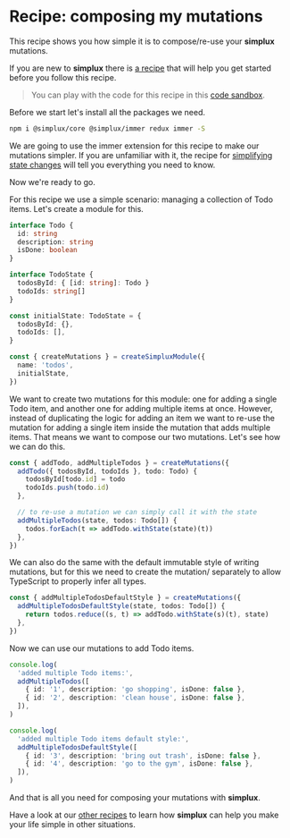 # Recipe: composing my mutations

This recipe shows you how simple it is to compose/re-use your **simplux** mutations.

If you are new to **simplux** there is [a recipe](../../basics/getting-started#readme) that will help you get started before you follow this recipe.

> You can play with the code for this recipe in this [code sandbox](https://codesandbox.io/s/github/MrWolfZ/simplux/tree/master/recipes/advanced/composing-mutations).

Before we start let's install all the packages we need.

```sh
npm i @simplux/core @simplux/immer redux immer -S
```

We are going to use the immer extension for this recipe to make our mutations simpler. If you are unfamiliar with it, the recipe for [simplifying state changes](../../basics/simplifying-state-changes#readme) will tell you everything you need to know.

Now we're ready to go.

For this recipe we use a simple scenario: managing a collection of Todo items. Let's create a module for this.

```ts
interface Todo {
  id: string
  description: string
  isDone: boolean
}

interface TodoState {
  todosById: { [id: string]: Todo }
  todoIds: string[]
}

const initialState: TodoState = {
  todosById: {},
  todoIds: [],
}

const { createMutations } = createSimpluxModule({
  name: 'todos',
  initialState,
})
```

We want to create two mutations for this module: one for adding a single Todo item, and another one for adding multiple items at once. However, instead of duplicating the logic for adding an item we want to re-use the mutation for adding a single item inside the mutation that adds multiple items. That means we want to compose our two mutations. Let's see how we can do this.

```ts
const { addTodo, addMultipleTodos } = createMutations({
  addTodo({ todosById, todoIds }, todo: Todo) {
    todosById[todo.id] = todo
    todoIds.push(todo.id)
  },

  // to re-use a mutation we can simply call it with the state
  addMultipleTodos(state, todos: Todo[]) {
    todos.forEach(t => addTodo.withState(state)(t))
  },
})
```

We can also do the same with the default immutable style of writing mutations, but for this we need to create the mutation/ separately to allow TypeScript to properly infer all types.

```ts
const { addMultipleTodosDefaultStyle } = createMutations({
  addMultipleTodosDefaultStyle(state, todos: Todo[]) {
    return todos.reduce((s, t) => addTodo.withState(s)(t), state)
  },
})
```

Now we can use our mutations to add Todo items.

```ts
console.log(
  'added multiple Todo items:',
  addMultipleTodos([
    { id: '1', description: 'go shopping', isDone: false },
    { id: '2', description: 'clean house', isDone: false },
  ]),
)

console.log(
  'added multiple Todo items default style:',
  addMultipleTodosDefaultStyle([
    { id: '3', description: 'bring out trash', isDone: false },
    { id: '4', description: 'go to the gym', isDone: false },
  ]),
)
```

And that is all you need for composing your mutations with **simplux**.

Have a look at our [other recipes](../../../../..#recipes) to learn how **simplux** can help you make your life simple in other situations.
